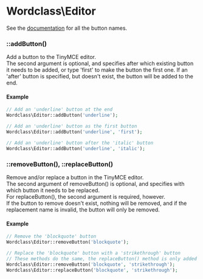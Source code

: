# Wordclass\Editor

See the [documentation](https://www.tinymce.com/docs-3x/reference/buttons/) for all the button names.  

### ::addButton()
Add a button to the TinyMCE editor.  
The second argument is optional, and specifies after which existing button it needs to be added, or type 'first' to make the button the first one. If an 'after' button is specified, but doesn't exist, the button will be added to the end.

#### Example
```php
// Add an 'underline' button at the end
Wordclass\Editor::addButton('underline');

// Add an 'underline' button as the first button
Wordclass\Editor::addButton('underline', 'first');

// Add an 'underline' button after the 'italic' button
Wordclass\Editor::addButton('underline', 'italic');
```

### ::removeButton(), ::replaceButton()
Remove and/or replace a button in the TinyMCE editor.  
The second argument of removeButton() is optional, and specifies with which button it needs to be replaced.  
For replaceButton(), the second argument is required, however.  
If the button to remove doesn't exist, nothing will be removed, and if the replacement name is invalid, the button will only be removed.

#### Example
```php
// Remove the 'blockquote' button
Wordclass\Editor::removeButton('blockquote');

// Replace the 'blockquote' button with a 'strikethrough' button
// These methods do the same, the replaceButton() method is only added for semantics
Wordclass\Editor::removeButton('blockquote', 'strikethrough');
Wordclass\Editor::replaceButton('blockquote', 'strikethrough');
```
